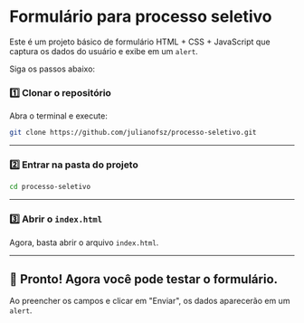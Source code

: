 # Formulário para processo seletivo 

Este é um projeto básico de formulário HTML + CSS + JavaScript que captura os dados do usuário e exibe em um `alert`.

Siga os passos abaixo:

### 1️⃣ Clonar o repositório
Abra o terminal e execute:

```sh
git clone https://github.com/julianofsz/processo-seletivo.git
```
---

### 2️⃣ Entrar na pasta do projeto
```sh
cd processo-seletivo
```

---

### 3️⃣ Abrir o `index.html`
Agora, basta abrir o arquivo `index.html`.

---

## 📌 Pronto! Agora você pode testar o formulário.  
Ao preencher os campos e clicar em "Enviar", os dados aparecerão em um `alert`.

